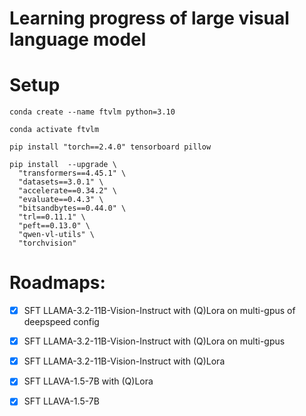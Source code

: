 # Learning progress of large visual language model



# Setup

```
conda create --name ftvlm python=3.10

conda activate ftvlm

pip install "torch==2.4.0" tensorboard pillow

pip install  --upgrade \
  "transformers==4.45.1" \
  "datasets==3.0.1" \
  "accelerate==0.34.2" \
  "evaluate==0.4.3" \
  "bitsandbytes==0.44.0" \
  "trl==0.11.1" \
  "peft==0.13.0" \
  "qwen-vl-utils" \
  "torchvision"

```
# Roadmaps:
-[x] SFT LLAMA-3.2-11B-Vision-Instruct with (Q)Lora on multi-gpus of deepspeed config

-[x] SFT LLAMA-3.2-11B-Vision-Instruct with (Q)Lora on multi-gpus

-[x] SFT LLAMA-3.2-11B-Vision-Instruct with (Q)Lora

-[x] SFT LLAVA-1.5-7B with (Q)Lora

-[x] SFT LLAVA-1.5-7B